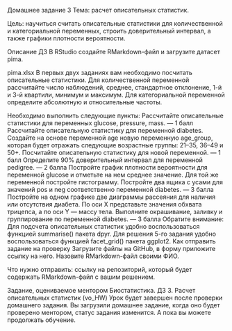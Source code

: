 Домашнее задание 3
Тема: расчет описательных статистик.

Цель: научиться считать описательные статистики для количественной и категориальной переменных, строить доверительный интервал, а также графики плотности вероятности.

Описание ДЗ
В RStudio создайте RMarkdown-файл и загрузите датасет pima.

pima.xlsx
В первых двух заданиях вам необходимо посчитать описательные статистики. Для количественной переменной рассчитайте число наблюдений, среднее, стандартное отклонение, 1-й и 3-й квартили, минимум и максимум. Для категориальной переменной определите абсолютную и относительные частоты.

Необходимо выполнить следующие пункты:
Рассчитайте описательные статистики для переменных glucose, pressure, mass. — 1 балл
Рассчитайте описательную статистику для переменной diabetes. Создайте на основе переменной age новую переменную age_group, которая будет отражать следующие возрастные группы: 21–35, 36–49 и 50+. Посчитайте описательную статистику для новой переменной. — 1 балл
Определите 90% доверительный интервал для переменной pedigree. — 2 балла
Постройте график плотности вероятности для переменной glucose и отметьте на нем среднее значение. Для той же переменной постройте гистограмму. Постройте два ящика с усами для значений pos и neg соответственно переменной diabetes. — 3 балла
Постройте на одном графике две диаграммы рассеяния для наличия или отсутствия диабета. По оси X представьте значения обхвата трицепса, а по оси Y — массу тела. Выполните окрашивание, заливку и группирование по переменной diabetes. — 3 балла
Обратите внимание:
Для подсчета описательных статистик удобно воспользоваться функцией summarise() пакета dpyr.
Для решения 5-го задания удобно воспользоваться функцией facet_grid() пакета ggplot2.
Как отправить задание на проверку
Загрузите файлы на GitHub, в форму приложите ссылку на него. Назовите RMarkdown-файл своими ФИО.

Что нужно отправить: ссылку на репозиторий, который будет содержать RMarkdown-файл с вашим решением.

Задание, оцениваемое ментором
Биостатистика. ДЗ 3. Расчет описательных статистик (vo_HW)
Урок будет завершен после проверки домашнего задания. Вы загрузили домашнее задание, когда оно будет проверено ментором, статус задания изменится. А пока вы можете продолжать обучение.

